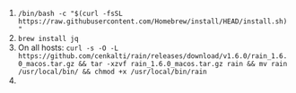 1. `/bin/bash -c "$(curl -fsSL https://raw.githubusercontent.com/Homebrew/install/HEAD/install.sh)"`
2. `brew install jq`
2. On all hosts: `curl -s -O -L https://github.com/cenkalti/rain/releases/download/v1.6.0/rain_1.6.0_macos.tar.gz && tar -xzvf rain_1.6.0_macos.tar.gz rain && mv rain /usr/local/bin/ && chmod +x /usr/local/bin/rain`
3. 